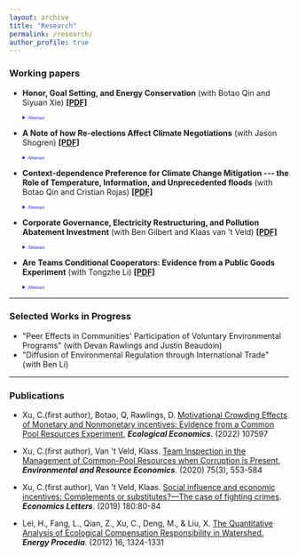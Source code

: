 ```yaml
---
layout: archive
title: "Research"
permalink: /research/
author_profile: true
---
```


### Working papers

- **Honor, Goal Setting, and Energy Conservation** (with Botao Qin and Siyuan Xie)
[**[PDF]**](/papers/Honor_and_goal(1).pdf) 

   <details style="font-size:80%; font-family:Verdana; width =20%;">  <summary style="color:blue; font-family:courier; font-size:80%; font-family:Verdana; width=80%;"> Abstract </summary>As Schelling conjectured, domestic political constraints affect the outcomes of negotiations over international public goods, e.g., greenhouse gas mitigation. Current literature suggests both total contributions (home plus foreign country) and home country contributions in a Presidential system subject to a Senate ratification constraint (e.g., U.S.) never exceed those under a home country without domestic constraints (e.g., authoritarian regime like China).  Herein we show how this result is reversed by adding another realistic constraint to the Presidential system—a re-election constraint.  We find that total contributions and home country contributions with both constraints can exceed those under a system without any domestic constraints. </details>  

   
- **A Note of how Re-elections Affect Climate Negotiations** (with Jason Shogren)
[**[PDF]**](/papers/Two_level_game_Charlie.pdf) 

   <details style="font-size:80%; font-family:Verdana; width =20%;">  <summary style="color:blue; font-family:courier; font-size:80%; font-family:Verdana; width=80%;"> Abstract </summary>As Schelling conjectured, domestic political constraints affect the outcomes of negotiations over international public goods, e.g., greenhouse gas mitigation. Current literature suggests both total contributions (home plus foreign country) and home country contributions in a Presidential system subject to a Senate ratification constraint (e.g., U.S.) never exceed those under a home country without domestic constraints (e.g., authoritarian regime like China).  Herein we show how this result is reversed by adding another realistic constraint to the Presidential system—a re-election constraint.  We find that total contributions and home country contributions with both constraints can exceed those under a system without any domestic constraints. </details>  

  
- **Context-dependence Preference for Climate Change Mitigation --- the Role of Temperature, Information, and Unprecedented floods** (with Botao Qin and Cristian Rojas)
[**[PDF]**](/papers/Reference_point_climate_change(1).pdf) 
    <details style="font-size:80%; font-family:Verdana; width =20%;">  <summary style="color:blue; font-family:courier; font-size:80%; font-family:Verdana; width=80%;"> Abstract </summary>The experimental valuation literature has found that people’s preferences are context-dependent. This paper examines the effects of three different contexts—weather seasons, information, and an unprecedented flooding event—on people’s preference for climate change mitigation. We conducted an online choice experiment in China in both warm and cool seasons.  We also explored whether providing information on climate change consequences  and an unprecedented flooding event  would affect this valuation. Using a mixed logit model and Poe test, we found no significant treatment effects of seasons and information for most of the attributes except for ‘frequency of typhoons’ and ‘costs’. However, we find that when provided with information, respondents’ Willingness to Pay (WTP) for climate change mitigation in general is significantly higher during the cool season than the warm season. In addition, in the warm season, providing information on climate change consequences reduces the WTP for climate change mitigation in general. However, during the cool season, providing information on climate change consequences increases respondents’ WTP for reducing the duration of heatwaves and decreasing biodiversity loss. Finally, we found that the unprecedented flooding event did not change participants’ valuation of climate change mitigation when provided with information on climate change consequences. </details>    

- **Corporate Governance, Electricity Restructuring, and Pollution Abatement Investment** (with Ben Gilbert and Klaas van 't Veld)
[**[PDF]**](/papers/charlie_jmp.pdf) 
    <details style="font-size:80%; font-family:Verdana; width =20%;">  <summary style="color:blue; font-family:courier; font-size:80%; font-family:Verdana; width=80%;"> Abstract </summary>This paper aims to answer whether the strength of corporate governance, relative to a firm’s financial structure and regulatory environment, affects its cost of capital for abatement investment aimed at complying with environmental regulation. Specifically, we study the U.S. electricity industry’s compliance with a major U.S. emissions trading program. We find that two of three well-known governance indices have no relationship to the implied cost of abatement capital. For the one index that does show a relationship, results suggest that limiting shareholder power—rather than giving shareholders more power—may reduce the cost of capital. These results are on contrary to the conventional wisdom that “the most important benefit of good governance is to raise capital at better terms” (Doidge et al., 2007). These also imply that investor activism aimed at improving firms’ corporate governance might impede their environmental progress. That is, ESG investing might have goals that are in conflict with each other. We also find that the impacts of a firm’s corporate governance on its cost of capital depend on the electricity restructuring status of plants the company owns. Improving governance raises the cost of capital for abatement investment in deregulated plants but has no significant impacts on regulated plants. This is consistent with the fact that regulated plants are allowed to recover capital costs through raising electricity prices, and are thus less dependent on governance quality to raise capital. </details>    
   

- **Are Teams Conditional Cooperators: Evidence from a Public Goods Experiment** (with Tongzhe Li)
[**[PDF]**](/papers/JMP_group_social_norm.pdf) 
     <details style="font-size:80%; font-family:Verdana; width =20%;">  <summary style="color:blue; font-family:courier; font-size:80%; font-family:Verdana; width=80%;"> Abstract </summary>  We study whether teams are conditional cooperators in a one-shot public goods game and to what extent this conditionality differs from that when the decisions are made by individuals. We find teams under a majority rule do not exhibit significantly different levels of conditionally cooperative behavior than individuals in isolation. In addition, when a team representative makes a decision for the whole team, it exhibits... we find teams under a random representative rule are less conditionally cooperative than teams under a majority rule. This result implies majority rule enhances conditional cooperation compared to a random representative rule. This thereby may lead to more prosocial outcomes which is indeed what our experiment finds. </details>
     
---

### Selected Works in Progress
<!-- a comment -->
- "Peer Effects in Communities' Participation of Voluntary Environmental Programs" (with Devan Rawlings and Justin Beaudoin) 
- "Diffusion of Environmental Regulation through International Trade" (with Ben Li)

---

### Publications 
- Xu, C.(first author), Botao, Q, Rawlings, D. [Motivational Crowding Effects of Monetary and Nonmonetary incentives: Evidence from a Common Pool Resources Experiment](https://www.sciencedirect.com/science/article/pii/S0921800922002580),  ***Ecological Economics***. (2022) 107597
  
- Xu, C.(first author), Van 't Veld, Klass. [Team Inspection in the Management of Common-Pool Resources when Corruption is Present](https://link.springer.com/content/pdf/10.1007/s10640-019-00399-8.pdf), ***Environmental and Resource Economics***. (2020) 75(3), 553-584
- Xu, C.(first author), Van 't Veld, Klaas. [Social influence and economic incentives: Complements or substitutes?—The case of fighting crimes](https://www.sciencedirect.com/science/article/pii/S0165176519301363). ***Economics Letters***.  (2019) 180:80-84
- Lei, H., Fang, L., Qian, Z., Xu, C., Deng, M., & Liu, X. [The Quantitative Analysis of Ecological Compensation Responsibility in Watershed.](https://www.sciencedirect.com/science/article/pii/S1876610212002226) ***Energy Procedia***. (2012) 16, 1324-1331
    
